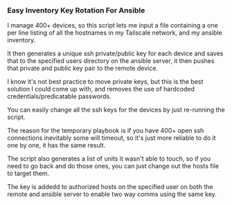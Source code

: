 ### Easy Inventory Key Rotation For Ansible
I manage 400+ devices, so this script lets me input a file containing a one per line listing of all the hostnames in my Tailscale network, and my ansible inventory.

It then generates a unique ssh private/public key for each device and saves that to the specified users directory on the ansible server, it then pushes that private and public key pair to the remote device.

I know it's not best practice to move private keys, but this is the best solution I could come up with, and removes the use of hardcoded credentials/predicatable passwords.

You can easily change all the ssh keys for the devices by just re-running the script.

The reason for the temporary playbook is if you have 400+ open ssh connections inevitably some will timeout, so it's just more reliable to do it one by one, it has the same result.

The script also generates a list of units it wasn't able to touch, so if you need to go back and do those ones, you can just change out the hosts file to target them.

The key is addedd to authorized hosts on the specified user on both the remote and ansible server to enable two way comms using the same key.

